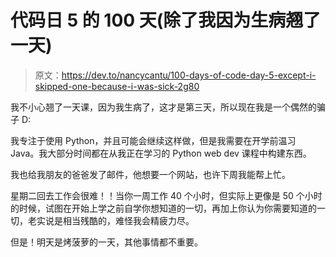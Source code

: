 # 代码日 5 的 100 天(除了我因为生病翘了一天)

> 原文：<https://dev.to/nancycantu/100-days-of-code-day-5-except-i-skipped-one-because-i-was-sick-2g80>

我不小心翘了一天课，因为我生病了，这才是第三天，所以现在我是一个偶然的骗子 D:

我专注于使用 Python，并且可能会继续这样做，但是我需要在开学前温习 Java。我大部分时间都在从我正在学习的 Python web dev 课程中构建东西。

我也给我朋友的爸爸发了邮件，他想要一个网站，也许下周我能帮上忙。

星期二回去工作会很难！！当你一周工作 40 个小时，但实际上更像是 50 个小时的时候，试图在开始上学之前自学你想知道的一切，再加上你认为你需要知道的一切，老实说是相当残酷的，难怪我会精疲力尽。

但是！明天是烤菠萝的一天，其他事情都不重要。